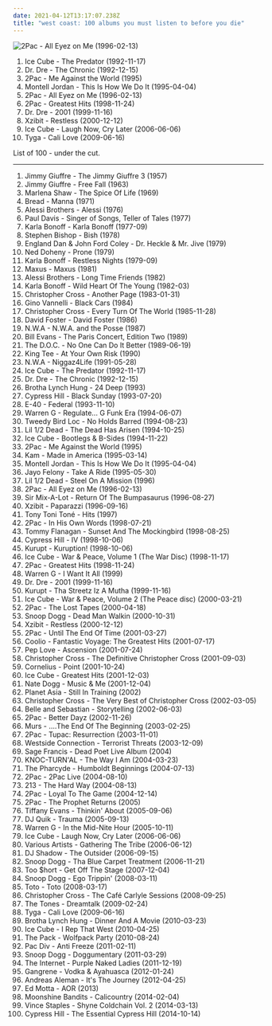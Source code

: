 ```yaml
---
date: 2021-04-12T13:17:07.238Z
title: "west coast: 100 albums you must listen to before you die"
---
```

![2Pac - All Eyez on Me (1996-02-13)](http://coverartarchive.org/release/8d2491b6-f77f-3ec2-9638-10c231663071/9390923312-500.jpg "2Pac - All Eyez on Me (1996-02-13)")
<ol class="albums">
<li data-cover="http://coverartarchive.org/release/c79b4651-0f84-4930-b95b-e41fb24274d5/13517018832-500.jpg" data-tags="gangsta rap, rap" role="button">Ice Cube - The Predator (1992-11-17)</li>
<li data-cover="http://coverartarchive.org/release/51088001-d00c-384f-a266-315fd3ee797a/6193413728-500.jpg" data-tags="gangsta rap, hip-hop" role="button">Dr. Dre - The Chronic (1992-12-15)</li>
<li data-cover="https://img.discogs.com/ElHcz0s3J9_H0hM7WkNLzOOdiNY=/fit-in/600x947/filters:strip_icc():format(jpeg):mode_rgb():quality(90)/discogs-images/R-6489166-1579715055-6679.jpeg.jpg" data-tags="2pac, rap, gangsta rap" role="button">2Pac - Me Against the World (1995)</li>
<li data-cover="http://coverartarchive.org/release/4262747c-0c06-44d3-87f8-31dbecdbe13d/8253975733-500.jpg" data-tags="hip-hop, dance, 90s, r&b, west coast, disco rap, cds i own and have yet to hear" role="button">Montell Jordan - This Is How We Do It (1995-04-04)</li>
<li data-cover="http://coverartarchive.org/release/8d2491b6-f77f-3ec2-9638-10c231663071/9390923312-500.jpg" data-tags="gangsta rap, hip-hop, 2pac, rap" role="button">2Pac - All Eyez on Me (1996-02-13)</li>
<li data-cover="https://img.discogs.com/CIw1B4aCFdudJV1Uq1LT9CZChD8=/fit-in/600x593/filters:strip_icc():format(jpeg):mode_rgb():quality(90)/discogs-images/R-3406323-1332179720.jpeg.jpg" data-tags="rap, 2pac" role="button">2Pac - Greatest Hits (1998-11-24)</li>
<li data-cover="http://coverartarchive.org/release/db4baedf-bfe1-4e04-b359-99761f1b3deb/8671147785-500.jpg" data-tags="hip-hop, rap, gangsta rap" role="button">Dr. Dre - 2001 (1999-11-16)</li>
<li data-cover="http://coverartarchive.org/release/68323203-8cfa-4d43-91ef-930eeef99cf5/5730125548-500.jpg" data-tags="hip-hop, gangsta rap" role="button">Xzibit - Restless (2000-12-12)</li>
<li data-cover="http://coverartarchive.org/release/2c875bbe-0aaa-4e71-93e2-4b1ff824f0f5/10533983748-500.jpg" data-tags="rap, west coast rap" role="button">Ice Cube - Laugh Now, Cry Later (2006-06-06)</li>
<li data-cover="https://img.discogs.com/65gAr-CNEBu4g_XP0S9k4F2n4nU=/fit-in/600x600/filters:strip_icc():format(jpeg):mode_rgb():quality(90)/discogs-images/R-2164995-1519571424-2576.jpeg.jpg" data-tags="west coast, cali love, tyga" role="button">Tyga - Cali Love (2009-06-16)</li>
</ol>
List of 100 - under the cut.
<!-- more -->

_________________

<ol class="albums">
<li data-cover="https://img.discogs.com/eKmVQ3jawWL8Kor54UtX-7XS69o=/fit-in/320x319/filters:strip_icc():format(jpeg):mode_rgb():quality(90)/discogs-images/R-3377981-1328028506.jpeg.jpg" data-tags="jazz, minimal, california, west coast, cool jazz, 50s, west coast jazz, penguin, j giuffre" role="button">
Jimmy Giuffre - The Jimmy Giuffre 3 (1957)
</li>
<li data-cover="https://img.discogs.com/RhUJ18GXbRzzcek0C2MFWZXj6HQ=/fit-in/500x500/filters:strip_icc():format(jpeg):mode_rgb():quality(90)/discogs-images/R-3151523-1318201619.jpeg.jpg" data-tags="jazz" role="button">
Jimmy Giuffre - Free Fall (1963)
</li>
<li data-cover="http://coverartarchive.org/release/1cb9e01f-6a76-42bd-9225-e9a8353e73c1/17242143800-500.jpg" data-tags="soul" role="button">
Marlena Shaw - The Spice Of Life (1969)
</li>
<li data-cover="http://coverartarchive.org/release/64791b2f-c7bc-439c-a155-8d611d8fae4b/12622187047-500.jpg" data-tags="classic rock, pop, rock, 70s, soft rock, west coast, elektra, soft-rock" role="button">
Bread - Manna (1971)
</li>
<li data-cover="http://coverartarchive.org/release/dc1841d5-4e73-4240-b346-561f12c8d0b5/5232480927-500.jpg" data-tags="soft rock, west coast" role="button">
Alessi Brothers - Alessi (1976)
</li>
<li data-cover="http://coverartarchive.org/release/714180b1-157b-447e-b15e-424e7b9bb30f/24407086251-500.jpg" data-tags="soft rock" role="button">
Paul Davis - Singer of Songs, Teller of Tales (1977)
</li>
<li data-cover="http://coverartarchive.org/release/60f408de-4b72-4d20-8649-a0b9e61e4aa1/25895719276-500.jpg" data-tags="singer-songwriter" role="button">
Karla Bonoff - Karla Bonoff (1977-09)
</li>
<li data-cover="https://via.placeholder.com/450" data-tags="classic rock" role="button">
Stephen Bishop - Bish (1978)
</li>
<li data-cover="http://coverartarchive.org/release/d8a494a6-de6c-41d4-9557-8076b7164423/18393544502-500.jpg" data-tags="classic rock, soft rock, west coast, westcoast" role="button">
England Dan & John Ford Coley - Dr. Heckle & Mr. Jive (1979)
</li>
<li data-cover="https://img.discogs.com/CA7Wpa9O7OkUn5GOwT3TPhMC9fY=/fit-in/600x604/filters:strip_icc():format(jpeg):mode_rgb():quality(90)/discogs-images/R-2164394-1470395136-1836.jpeg.jpg" data-tags="soft rock, west coast" role="button">
Ned Doheny - Prone (1979)
</li>
<li data-cover="https://img.discogs.com/4EGYGC-mhd9EA7IFfn6GJCOZT3I=/fit-in/600x591/filters:strip_icc():format(jpeg):mode_rgb():quality(90)/discogs-images/R-3564007-1335446357.jpeg.jpg" data-tags="pop, soft rock, adult contemporary, rnb, west coast, westcoast, k bonoff" role="button">
Karla Bonoff - Restless Nights (1979-09)
</li>
<li data-cover="https://img.discogs.com/uTWfPWRUP9V5KnGRf_Bl7ZnBPrA=/fit-in/200x200/filters:strip_icc():format(jpeg):mode_rgb():quality(90)/discogs-images/R-2719038-1411053708-4303.jpeg.jpg" data-tags="aor, west coast, yacht rock, westcoast, high tech, high tech aor" role="button">
Maxus - Maxus (1981)
</li>
<li data-cover="http://coverartarchive.org/release/7c0fe911-4609-472b-a80c-4ff17bd87af1/28309296904-500.jpg" data-tags="soft rock, west coast" role="button">
Alessi Brothers - Long Time Friends (1982)
</li>
<li data-cover="https://img.discogs.com/eqxZ3J5FsTHH6Q4sHZUyxJNJd2I=/fit-in/600x598/filters:strip_icc():format(jpeg):mode_rgb():quality(90)/discogs-images/R-1818509-1539710800-3226.jpeg.jpg" data-tags="soft rock, adult contemporary, west coast, westcoast, karla bonoff, k bonoff" role="button">
Karla Bonoff - Wild Heart Of The Young (1982-03)
</li>
<li data-cover="https://img.discogs.com/z-XejMS-9yFd5ZiGKXdVGlh6Dc4=/fit-in/600x600/filters:strip_icc():format(jpeg):mode_rgb():quality(90)/discogs-images/R-1102979-1192216962.jpeg.jpg" data-tags="80s" role="button">
Christopher Cross - Another Page (1983-01-31)
</li>
<li data-cover="https://img.discogs.com/KeVQnn9phi9I3WNuoG5nxxFXgec=/fit-in/300x286/filters:strip_icc():format(jpeg):mode_rgb():quality(90)/discogs-images/R-945304-1175839636.jpeg.jpg" data-tags="pop, rock, soft rock, west coast, westcoast, high tech, high tech aor" role="button">
Gino Vannelli - Black Cars (1984)
</li>
<li data-cover="https://img.discogs.com/QmGrNGKbTXX0nUMzohqcaudLpOE=/fit-in/600x597/filters:strip_icc():format(jpeg):mode_rgb():quality(90)/discogs-images/R-6437879-1500381120-9585.jpeg.jpg" data-tags="classic rock, pop, rock, soft rock, west coast, yacht rock, westcoast, high tech, high tech aor" role="button">
Christopher Cross - Every Turn Of The World (1985-11-28)
</li>
<li data-cover="http://coverartarchive.org/release/ddca2d68-47e2-4235-9ecc-45f7348b20a3/13758489426-500.jpg" data-tags="80s, adult contemporary, songwriter, aor, composer, west coast, david foster, back in the day fav albums" role="button">
David Foster - David Foster (1986)
</li>
<li data-cover="http://coverartarchive.org/release/a4f4d2cc-d6ed-4a83-a0e4-f971d89a2fcd/2550651190-500.jpg" data-tags="80s, rap, g-funk" role="button">
N.W.A - N.W.A. and the Posse (1987)
</li>
<li data-cover="http://coverartarchive.org/release/f07ca4ce-ad92-4e7b-bbf6-c5be0c4a69f9/8669643462-500.jpg" data-tags="jazz, bill evans" role="button">
Bill Evans - The Paris Concert, Edition Two (1989)
</li>
<li data-cover="http://coverartarchive.org/release/9eecb9b4-ea73-4dbc-a220-887b585db5ba/14894010747-500.jpg" data-tags="golden age hip hop" role="button">
The D.O.C. - No One Can Do It Better (1989-06-19)
</li>
<li data-cover="http://coverartarchive.org/release/3bd285c0-a681-4f31-90a8-1f17584302b8/5071690990-500.jpg" data-tags="hip hop, chill, old school rap, gangsta rap, west coast, los angeles, west coast rap, westcoast rap, king tee" role="button">
King Tee - At Your Own Risk (1990)
</li>
<li data-cover="http://coverartarchive.org/release/3f722f4f-94d3-4db1-9149-fdc787db10f1/14245327553-500.jpg" data-tags="gangsta rap" role="button">
N.W.A - Niggaz4Life (1991-05-28)
</li>
<li data-cover="http://coverartarchive.org/release/c79b4651-0f84-4930-b95b-e41fb24274d5/13517018832-500.jpg" data-tags="gangsta rap, rap" role="button">
Ice Cube - The Predator (1992-11-17)
</li>
<li data-cover="http://coverartarchive.org/release/51088001-d00c-384f-a266-315fd3ee797a/6193413728-500.jpg" data-tags="gangsta rap, hip-hop" role="button">
Dr. Dre - The Chronic (1992-12-15)
</li>
<li data-cover="https://img.discogs.com/kVi4UKbgy0zT2tWVNFT3Kr-CnGA=/fit-in/600x598/filters:strip_icc():format(jpeg):mode_rgb():quality(90)/discogs-images/R-492190-1302215784.jpeg.jpg" data-tags="gangsta rap" role="button">
Brotha Lynch Hung - 24 Deep (1993)
</li>
<li data-cover="https://img.discogs.com/2GgQjIjcDb1eAQyuyx6IXw0Sf78=/fit-in/600x600/filters:strip_icc():format(jpeg):mode_rgb():quality(90)/discogs-images/R-16516737-1608227995-7003.jpeg.jpg" data-tags="hip-hop, rap" role="button">
Cypress Hill - Black Sunday (1993-07-20)
</li>
<li data-cover="http://coverartarchive.org/release/32c28be9-7f29-4f02-bb58-c43d3cb0d51c/7809286259-500.jpg" data-tags="west coast, 90's" role="button">
E-40 - Federal (1993-11-10)
</li>
<li data-cover="https://img.discogs.com/71BVgzlkkTwSUkE7yxsiUmslzg4=/fit-in/600x590/filters:strip_icc():format(jpeg):mode_rgb():quality(90)/discogs-images/R-2494721-1287126542.jpeg.jpg" data-tags="g-funk" role="button">
Warren G - Regulate... G Funk Era (1994-06-07)
</li>
<li data-cover="http://coverartarchive.org/release/6b49a58b-c288-4186-a739-c88c2c7de52a/7093011238-500.jpg" data-tags="west coast, g-funk" role="button">
Tweedy Bird Loc - No Holds Barred (1994-08-23)
</li>
<li data-cover="http://coverartarchive.org/release/bf7b929f-df6e-4d4f-916a-815ee7ff2fd7/28055664145-500.jpg" data-tags="gangsta rap, west coast, g-funk" role="button">
Lil 1/2 Dead - The Dead Has Arisen (1994-10-25)
</li>
<li data-cover="https://img.discogs.com/PAphRGYmXLLeAbeVFgNB2I-cr4w=/fit-in/600x600/filters:strip_icc():format(jpeg):mode_rgb():quality(90)/discogs-images/R-1609866-1446279558-8688.jpeg.jpg" data-tags="rap, gangsta rap" role="button">
Ice Cube - Bootlegs & B-Sides (1994-11-22)
</li>
<li data-cover="https://img.discogs.com/ElHcz0s3J9_H0hM7WkNLzOOdiNY=/fit-in/600x947/filters:strip_icc():format(jpeg):mode_rgb():quality(90)/discogs-images/R-6489166-1579715055-6679.jpeg.jpg" data-tags="2pac, rap, gangsta rap" role="button">
2Pac - Me Against the World (1995)
</li>
<li data-cover="http://coverartarchive.org/release/3cf43202-0610-468c-90c8-04c4cbcb1159/15007385971-500.jpg" data-tags="hip-hop, west coast, g-funk, political hip-hop" role="button">
Kam - Made in America (1995-03-14)
</li>
<li data-cover="http://coverartarchive.org/release/4262747c-0c06-44d3-87f8-31dbecdbe13d/8253975733-500.jpg" data-tags="hip-hop, dance, 90s, r&b, west coast, disco rap, cds i own and have yet to hear" role="button">
Montell Jordan - This Is How We Do It (1995-04-04)
</li>
<li data-cover="http://coverartarchive.org/release/c555c621-eaa9-40b0-969e-a5a465c14a45/6564068866-500.jpg" data-tags="gangsta rap" role="button">
Jayo Felony - Take A Ride (1995-05-30)
</li>
<li data-cover="http://coverartarchive.org/release/a0a66d1a-83e4-4e58-99cb-3cb0d2ee6fa0/28055676073-500.jpg" data-tags="gangsta rap, west coast, g-funk" role="button">
Lil 1/2 Dead - Steel On A Mission (1996)
</li>
<li data-cover="http://coverartarchive.org/release/8d2491b6-f77f-3ec2-9638-10c231663071/9390923312-500.jpg" data-tags="gangsta rap, hip-hop, 2pac, rap" role="button">
2Pac - All Eyez on Me (1996-02-13)
</li>
<li data-cover="https://img.discogs.com/S0HBitBEHgC9NFvFxVvo5Q2vPwM=/fit-in/540x539/filters:strip_icc():format(jpeg):mode_rgb():quality(90)/discogs-images/R-1930176-1253237089.jpeg.jpg" data-tags="hip hop, rap, dance, bass, funky, west coast, gangsta, pharoahe monch, boom, booty, ice cube, sir mix-a-lot, digital underground, pharcyde, freestyle fellowship, sir, def, mundanes, spooj, missing teens, topr, sexrap" role="button">
Sir Mix-A-Lot - Return Of The Bumpasaurus (1996-08-27)
</li>
<li data-cover="http://coverartarchive.org/release/78590cae-2c98-4245-b803-f4821bd0c107/18482939131-500.jpg" data-tags="west coast" role="button">
Xzibit - Paparazzi (1996-09-16)
</li>
<li data-cover="http://coverartarchive.org/release/ac092222-68e8-41eb-a3a4-36814ce2b8ae/7933624830-500.jpg" data-tags="rnb, soul" role="button">
Tony Toni Toné - Hits (1997)
</li>
<li data-cover="http://coverartarchive.org/release/e8f4dbd1-fe82-40b2-a3ef-0050fb39a81e/27247494929-500.jpg" data-tags="2pac" role="button">
2Pac - In His Own Words (1998-07-21)
</li>
<li data-cover="https://via.placeholder.com/450" data-tags="jazz, jazz piano" role="button">
Tommy Flanagan - Sunset And The Mockingbird (1998-08-25)
</li>
<li data-cover="http://coverartarchive.org/release/b34d3b22-9b21-44a1-bbef-6ebc05bed361/5131421085-500.jpg" data-tags="hip-hop" role="button">
Cypress Hill - IV (1998-10-06)
</li>
<li data-cover="http://coverartarchive.org/release/01a98e51-cc5b-4244-9aec-6c3552d1e774/14285343454-500.jpg" data-tags="gangsta rap" role="button">
Kurupt - Kuruption! (1998-10-06)
</li>
<li data-cover="http://coverartarchive.org/release/58f984f1-db8d-4245-93d9-f94fb4d2fe60/5799887059-500.jpg" data-tags="rap" role="button">
Ice Cube - War & Peace, Volume 1 (The War Disc) (1998-11-17)
</li>
<li data-cover="https://img.discogs.com/CIw1B4aCFdudJV1Uq1LT9CZChD8=/fit-in/600x593/filters:strip_icc():format(jpeg):mode_rgb():quality(90)/discogs-images/R-3406323-1332179720.jpeg.jpg" data-tags="rap, 2pac" role="button">
2Pac - Greatest Hits (1998-11-24)
</li>
<li data-cover="https://img.discogs.com/d-uBladsenNPAjvHZNSIEerS_Es=/fit-in/600x592/filters:strip_icc():format(jpeg):mode_rgb():quality(90)/discogs-images/R-1803657-1492536484-5076.jpeg.jpg" data-tags="hip-hop, rap" role="button">
Warren G - I Want It All (1999)
</li>
<li data-cover="http://coverartarchive.org/release/db4baedf-bfe1-4e04-b359-99761f1b3deb/8671147785-500.jpg" data-tags="hip-hop, rap, gangsta rap" role="button">
Dr. Dre - 2001 (1999-11-16)
</li>
<li data-cover="http://coverartarchive.org/release/48d6c571-78f4-4dfc-b146-c2f780ab67d2/13721847012-500.jpg" data-tags="gangsta rap, west coast rap" role="button">
Kurupt - Tha Streetz Iz A Mutha (1999-11-16)
</li>
<li data-cover="http://coverartarchive.org/release/05a01d85-ea57-4b35-a7cd-f1ae18437328/3420809133-500.jpg" data-tags="ice cube, gangsta rap" role="button">
Ice Cube - War & Peace, Volume 2 (The Peace disc) (2000-03-21)
</li>
<li data-cover="https://img.discogs.com/FTEtJbfFiB249E-f1r1OFwfM-ng=/fit-in/600x605/filters:strip_icc():format(jpeg):mode_rgb():quality(90)/discogs-images/R-14527167-1576369061-4622.jpeg.jpg" data-tags="2pac" role="button">
2Pac - The Lost Tapes (2000-04-18)
</li>
<li data-cover="http://coverartarchive.org/release/053fd662-153c-4156-b04b-b8b6c11d425f/10331224996-500.jpg" data-tags="g-funk" role="button">
Snoop Dogg - Dead Man Walkin (2000-10-31)
</li>
<li data-cover="http://coverartarchive.org/release/68323203-8cfa-4d43-91ef-930eeef99cf5/5730125548-500.jpg" data-tags="hip-hop, gangsta rap" role="button">
Xzibit - Restless (2000-12-12)
</li>
<li data-cover="http://coverartarchive.org/release/835a431b-81d8-4440-8157-d3efa65a8a39/955224994-500.jpg" data-tags="2pac, rap" role="button">
2Pac - Until The End Of Time (2001-03-27)
</li>
<li data-cover="http://coverartarchive.org/release/3c9822ef-2188-4b78-93f2-67540352b45c/4402762632-500.jpg" data-tags="rap" role="button">
Coolio - Fantastic Voyage: The Greatest Hits (2001-07-17)
</li>
<li data-cover="http://coverartarchive.org/release/d52ef610-7e21-4086-800e-fd70f4930604/22336071535-500.jpg" data-tags="west coast, excellent lyricism" role="button">
Pep Love - Ascension (2001-07-24)
</li>
<li data-cover="https://img.discogs.com/vSPckgNbPH7y7SFd8RyYkyz7KuI=/fit-in/298x300/filters:strip_icc():format(jpeg):mode_rgb():quality(90)/discogs-images/R-8221995-1457417375-8424.jpeg.jpg" data-tags="classic rock, pop, rock, soft rock, west coast, yacht rock, westcoast" role="button">
Christopher Cross - The Definitive Christopher Cross (2001-09-03)
</li>
<li data-cover="http://coverartarchive.org/release/d467e488-2fae-4175-918b-7c9d10f43737/2876340833-500.jpg" data-tags="japanese" role="button">
Cornelius - Point (2001-10-24)
</li>
<li data-cover="http://coverartarchive.org/release/3c61954d-6496-421c-a3a5-95d3f6015320/2434216412-500.jpg" data-tags="rap" role="button">
Ice Cube - Greatest Hits (2001-12-03)
</li>
<li data-cover="http://coverartarchive.org/release/f68c4733-b716-4173-ad90-57bb48b34f5c/28502832824-500.jpg" data-tags="g-funk" role="button">
Nate Dogg - Music & Me (2001-12-04)
</li>
<li data-cover="http://coverartarchive.org/release/32bf8edb-8a35-4c98-95cc-8f774e199084/18682937272-500.jpg" data-tags="west coast" role="button">
Planet Asia - Still In Training (2002)
</li>
<li data-cover="http://coverartarchive.org/release/8cb51454-7601-4954-89f8-b334560afd21/6679515690-500.jpg" data-tags="80s, pop, rock" role="button">
Christopher Cross - The Very Best of Christopher Cross (2002-03-05)
</li>
<li data-cover="http://coverartarchive.org/release/6d1d433e-709b-4c6b-8d09-7e8b845be806/4629393369-500.jpg" data-tags="soundtrack, indie pop, indie, 00s" role="button">
Belle and Sebastian - Storytelling (2002-06-03)
</li>
<li data-cover="http://coverartarchive.org/release/105029c7-f9c6-4009-99ef-3649ee2f9657/6771386158-500.jpg" data-tags="rap, 2pac" role="button">
2Pac - Better Dayz (2002-11-26)
</li>
<li data-cover="http://coverartarchive.org/release/723dea4c-3a6d-4d21-9d2c-548eb5dc54d7/17201983621-500.jpg" data-tags="hip-hop" role="button">
Murs - ....The End Of The Beginning (2003-02-25)
</li>
<li data-cover="https://img.discogs.com/ANE7LAJZKVck4gU65Gew1w9WC1I=/fit-in/404x405/filters:strip_icc():format(jpeg):mode_rgb():quality(90)/discogs-images/R-813389-1161434809.jpeg.jpg" data-tags="hardcore rap, rap, rap tupac" role="button">
2Pac - Tupac: Resurrection (2003-11-01)
</li>
<li data-cover="https://img.discogs.com/jPI0_ZYYFYjCsPjgq4LdKhXLyVM=/fit-in/500x489/filters:strip_icc():format(jpeg):mode_rgb():quality(90)/discogs-images/R-2693381-1296840161.jpeg.jpg" data-tags="gangsta rap" role="button">
Westside Connection - Terrorist Threats (2003-12-09)
</li>
<li data-cover="http://coverartarchive.org/release/667eea77-301e-422c-a4a4-d3233ce05ea7/4705573700-500.jpg" data-tags="hip-hop" role="button">
Sage Francis - Dead Poet Live Album (2004)
</li>
<li data-cover="https://img.discogs.com/nXIpe5mHDqlijRProJx0ze66nhA=/fit-in/300x300/filters:strip_icc():format(jpeg):mode_rgb():quality(90)/discogs-images/R-749580-1155485702.jpeg.jpg" data-tags="rap" role="button">
KNOC-TURN'AL - The Way I Am (2004-03-23)
</li>
<li data-cover="https://img.discogs.com/RUvqDaLBWFlTy_4hceFmZ5iZUyo=/fit-in/500x500/filters:strip_icc():format(jpeg):mode_rgb():quality(90)/discogs-images/R-480225-1193188108.jpeg.jpg" data-tags="hip-hop" role="button">
The Pharcyde - Humboldt Beginnings (2004-07-13)
</li>
<li data-cover="http://coverartarchive.org/release/931319a0-e2fc-4782-9b44-57734e228c63/15033118098-500.jpg" data-tags="hip-hop, rap, west coast, west coast rap, 2pac, pac" role="button">
2Pac - 2Pac Live (2004-08-10)
</li>
<li data-cover="https://img.discogs.com/Im1Ye32eFS2qowwRop4yXtIiLgI=/fit-in/600x600/filters:strip_icc():format(jpeg):mode_rgb():quality(90)/discogs-images/R-314921-1544872096-6849.jpeg.jpg" data-tags="west coast rap, g-funk" role="button">
213 - The Hard Way (2004-08-13)
</li>
<li data-cover="http://coverartarchive.org/release/278258e6-ea1a-4b16-aff4-f23233e272cc/3925882965-500.jpg" data-tags="rap" role="button">
2Pac - Loyal To The Game (2004-12-14)
</li>
<li data-cover="http://coverartarchive.org/release/b62ec46e-29f0-4e73-8396-06ce24808e8a/6771100467-500.jpg" data-tags="hip-hop, rap, west coast, west coast rap, 2pac" role="button">
2Pac - The Prophet Returns (2005)
</li>
<li data-cover="https://img.discogs.com/vnR_afNLAQubKb5Yg8NWi4bwnyA=/fit-in/600x592/filters:strip_icc():format(jpeg):mode_rgb():quality(90)/discogs-images/R-12251481-1588875243-9742.jpeg.jpg" data-tags="chillout, electronica, ambient, cafe del mar, world, romantic, new age, dreamy, lounge, west coast, nighttime is the righttime, relax, smooth sounds" role="button">
Tiffany Evans - Thinkin' About (2005-09-06)
</li>
<li data-cover="https://img.discogs.com/Tp-bxsQEfib8cVvrDVnd2JOOdrY=/fit-in/560x1082/filters:strip_icc():format(jpeg):mode_rgb():quality(90)/discogs-images/R-9282217-1480849326-7871.png.jpg" data-tags="hip hop, g-funk" role="button">
DJ Quik - Trauma (2005-09-13)
</li>
<li data-cover="https://img.discogs.com/uBR1QFFnv_la3kvBrxR_P-xF4nk=/fit-in/500x494/filters:strip_icc():format(jpeg):mode_rgb():quality(90)/discogs-images/R-9161484-1475862524-2950.jpeg.jpg" data-tags="hip-hop, rap" role="button">
Warren G - In the Mid-Nite Hour (2005-10-11)
</li>
<li data-cover="http://coverartarchive.org/release/2c875bbe-0aaa-4e71-93e2-4b1ff824f0f5/10533983748-500.jpg" data-tags="rap, west coast rap" role="button">
Ice Cube - Laugh Now, Cry Later (2006-06-06)
</li>
<li data-cover="http://coverartarchive.org/release/53dafcec-e54c-4024-9cbf-22fd51370b33/4708352796-500.jpg" data-tags="chill, instrumental, downtempo, vocals, west coast, bay area, festival, rainbow, various artists are a pita on lastfm, labels - interchill records, spa music, neerav, pachamama, hamsa, shakatura" role="button">
Various Artists - Gathering The Tribe (2006-06-12)
</li>
<li data-cover="http://coverartarchive.org/release/755cf4a4-fc6d-4a48-a90a-726778829fc2/3779477841-500.jpg" data-tags="electronic" role="button">
DJ Shadow - The Outsider (2006-09-15)
</li>
<li data-cover="http://coverartarchive.org/release/8ee2781d-9c6a-4e62-929e-9d74730a5095/10330710732-500.jpg" data-tags="rap, gangsta rap" role="button">
Snoop Dogg - Tha Blue Carpet Treatment (2006-11-21)
</li>
<li data-cover="http://coverartarchive.org/release/9868d4d6-bbb8-41e6-aa5a-14198be0b3db/24048310119-500.jpg" data-tags="hip-hop, rap, american, crunk, west coast, 00s, explicit, real life rhymes, lyrics to learn from" role="button">
Too $hort - Get Off The Stage (2007-12-04)
</li>
<li data-cover="https://img.discogs.com/tO9IJ3ZHJWnM9yLlUa39YpmIFe8=/fit-in/600x600/filters:strip_icc():format(jpeg):mode_rgb():quality(90)/discogs-images/R-3343555-1326631988.jpeg.jpg" data-tags="rap, hip-hop, hip hop, snoop dogg" role="button">
Snoop Dogg - Ego Trippin' (2008-03-11)
</li>
<li data-cover="http://coverartarchive.org/release/45038c35-32de-4256-b41b-c2a20cac826f/13758380977-500.jpg" data-tags="rock" role="button">
Toto - Toto (2008-03-17)
</li>
<li data-cover="http://coverartarchive.org/release/04bea498-124f-482d-ac23-f85fd3575121/25083860398-500.jpg" data-tags="classic rock, pop, rock, soft rock, west coast, smooth jazz, yacht rock, pop-jazz, westcoast, jazz-pop" role="button">
Christopher Cross - The Café Carlyle Sessions (2008-09-25)
</li>
<li data-cover="https://img.discogs.com/gCpfqGZ4pPuBRoVWZIhR6OWXgu8=/fit-in/300x300/filters:strip_icc():format(jpeg):mode_rgb():quality(90)/discogs-images/R-1642297-1234043354.jpeg.jpg" data-tags="hip hop, west coast, west coast rap, soulful hip hop, jbtv recommendation" role="button">
The Tones - Dreamtalk (2009-02-24)
</li>
<li data-cover="https://img.discogs.com/65gAr-CNEBu4g_XP0S9k4F2n4nU=/fit-in/600x600/filters:strip_icc():format(jpeg):mode_rgb():quality(90)/discogs-images/R-2164995-1519571424-2576.jpeg.jpg" data-tags="west coast, cali love, tyga" role="button">
Tyga - Cali Love (2009-06-16)
</li>
<li data-cover="http://coverartarchive.org/release/08537a01-1a73-4c8d-8643-f516b3cff31c/24535167523-500.jpg" data-tags="strange music, brotha lynch hung, horrorcore" role="button">
Brotha Lynch Hung - Dinner And A Movie (2010-03-23)
</li>
<li data-cover="http://coverartarchive.org/release/624a91e0-ddfa-4461-be6f-bbb6d6269f11/24305542267-500.jpg" data-tags="hip hop, rap, west coast" role="button">
Ice Cube - I Rep That West (2010-04-25)
</li>
<li data-cover="http://coverartarchive.org/release/cfbcc0f3-7444-4e10-94ba-93c016f51367/17740053693-500.jpg" data-tags="hip-hop, west coast" role="button">
The Pack - Wolfpack Party (2010-08-24)
</li>
<li data-cover="https://via.placeholder.com/450" data-tags="west coast, hipster ish" role="button">
Pac Div - Anti Freeze (2011-02-11)
</li>
<li data-cover="http://coverartarchive.org/release/6b2803d1-38e8-31c4-8818-a95f70ffb0c1/5519187566-500.jpg" data-tags="rap" role="button">
Snoop Dogg - Doggumentary (2011-03-29)
</li>
<li data-cover="http://coverartarchive.org/release/6cd6d936-54b0-4d31-8301-2fe393b60054/10144003753-500.jpg" data-tags="electronic, trip-hop, hip-hop, soul" role="button">
The Internet - Purple Naked Ladies (2011-12-19)
</li>
<li data-cover="http://coverartarchive.org/release/409afb2a-94c1-4949-9f7a-576e20b657ec/26422398021-500.jpg" data-tags="hip-hop, rap, hardcore rap" role="button">
Gangrene - Vodka & Ayahuasca (2012-01-24)
</li>
<li data-cover="https://img.discogs.com/aw5lt9qATRgSQ6KkXpVA7RfenAo=/fit-in/350x350/filters:strip_icc():format(jpeg):mode_rgb():quality(90)/discogs-images/R-4512714-1366999916-5013.jpeg.jpg" data-tags="west coast, yacht rock, north coast, yacht rock revival, scandinavian yacht rock" role="button">
Andreas Aleman - It's The Journey (2012-04-25)
</li>
<li data-cover="http://coverartarchive.org/release/32fb8872-a514-494e-90e7-3a0aa705073c/18055165177-500.jpg" data-tags="jazz, soul, soft rock, funk, west coast, yacht rock, westcoast, yacht rock revival, brazilian yacht rock" role="button">
Ed Motta - AOR (2013)
</li>
<li data-cover="http://coverartarchive.org/release/b15d90a1-895c-4821-b98d-fb2b392d42ea/6414457132-500.jpg" data-tags="country, california, west coast, juggalo, mmfwcl" role="button">
Moonshine Bandits - Calicountry (2014-02-04)
</li>
<li data-cover="http://coverartarchive.org/release/5171e699-9128-4770-808b-2602187013d3/8189295650-500.jpg" data-tags="west coast" role="button">
Vince Staples - Shyne Coldchain Vol. 2 (2014-03-13)
</li>
<li data-cover="http://coverartarchive.org/release/d6ac1aa3-26ee-40b3-9d28-cc48ccad9df9/8989102364-500.jpg" data-tags="hip-hop, rap, west coast, 1990s, bad albums, horrible albums" role="button">
Cypress Hill - The Essential Cypress Hill (2014-10-14)
</li>
</ol>